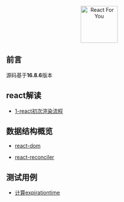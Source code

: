 
<p align="center"><a href="https://github.com/wangtianlun/react-for-you" target="_blank" rel="noopener noreferrer"><img width="100" src="https://img.souche.com/f2e/1773c12ea70af0bd91bfc644db42b8cc.png
" alt="React For You"></a></p>


## 前言

  源码基于**16.8.6**版本

## react解读

  - [1-react初次渲染流程](https://github.com/wangtianlun/react-for-you/blob/master/posts/1-react%E5%88%9D%E6%AC%A1%E6%B8%B2%E6%9F%93%E6%B5%81%E7%A8%8B.md)



## 数据结构概览

  - [react-dom](https://github.com/wangtianlun/react-for-you/blob/master/%E6%95%B0%E6%8D%AE%E7%BB%93%E6%9E%84/react-dom.md)

  - [react-reconciler](https://github.com/wangtianlun/react-for-you/blob/master/%E6%95%B0%E6%8D%AE%E7%BB%93%E6%9E%84/react-reconciler.md)



## 测试用例

  - [计算expirationtime](https://github.com/wangtianlun/react-for-you/blob/master/tests/react-reconciler/ReactFiberExpirationTime.test.js)